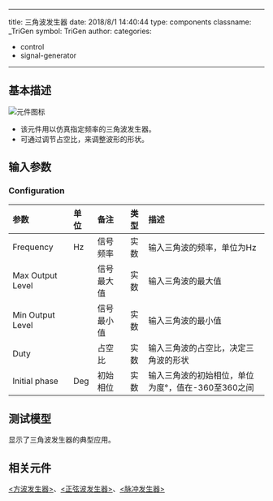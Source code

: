 
---
title: 三角波发生器
date: 2018/8/1 14:40:44
type: components
classname: _TriGen
symbol: TriGen
author: 
categories: 
- control
- signal-generator
---
## <span id="comp_desc">基本描述</span>
![元件图标]()

+ 该元件用以仿真指定频率的三角波发生器。
+ 可通过调节占空比，来调整波形的形状。

## <span id="comp_params">输入参数</span>
### <span id="comp_params_group_Configuration">Configuration</span>
| 参数 | 单位 | 备注 | 类型 | 描述 |
| :--- | :--- | :--- | :--: | :--- |
| <span id="comp_params_param_F">Frequency</span> | Hz | 信号频率 | 实数 | 输入三角波的频率，单位为Hz |
| <span id="comp_params_param_Max">Max Output Level</span> |  | 信号最大值 | 实数 | 输入三角波的最大值 |
| <span id="comp_params_param_Min">Min Output Level</span> |  | 信号最小值 | 实数 | 输入三角波的最小值 |
| <span id="comp_params_param_Duty">Duty</span> |  | 占空比 | 实数 | 输入三角波的占空比，决定三角波的形状 |
| <span id="comp_params_param_Phase">Initial phase</span> | Deg | 初始相位 | 实数 | 输入三角波的初始相位，单位为度°，值在-360至360之间 |

[Frequency]: #comp_params_param_F "Frequency"
[Max Output Level]: #comp_params_param_Max "Max Output Level"
[Min Output Level]: #comp_params_param_Min "Min Output Level"
[Duty]: #comp_params_param_Duty "Duty"
[Initial Phase]: #comp_params_param_Phase "Initial Phase"

## <span id="comp_example">测试模型</span>
[<test name>](<test link>)显示了三角波发生器的典型应用。

## <span id="comp_seealso">相关元件</span>
[<方波发生器>](<test link>)、[<正弦波发生器>](<test link>)、[<脉冲发生器>](<test link>)




